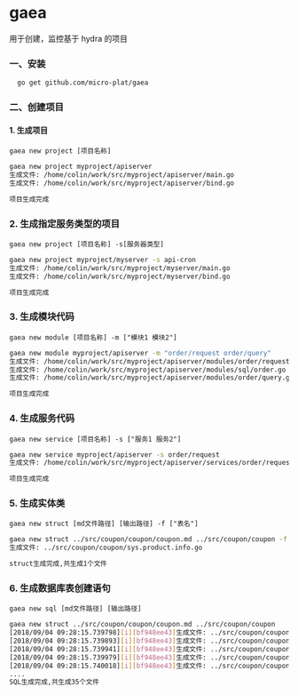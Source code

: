 # gaea

用于创建，监控基于 hydra 的项目

### 一、安装

```sh
  go get github.com/micro-plat/gaea
```

### 二、创建项目

#### 1. 生成项目

`gaea new project [项目名称]`

```sh
gaea new project myproject/apiserver
生成文件: /home/colin/work/src/myproject/apiserver/main.go
生成文件: /home/colin/work/src/myproject/apiserver/bind.go

项目生成完成
```

### 2. 生成指定服务类型的项目

`gaea new project [项目名称] -s[服务器类型]`

```sh
gaea new project myproject/myserver -s api-cron
生成文件: /home/colin/work/src/myproject/myserver/main.go
生成文件: /home/colin/work/src/myproject/myserver/bind.go

项目生成完成
```

### 3. 生成模块代码

`gaea new module [项目名称] -m ["模块1 模块2"]`

```sh
gaea new module myproject/apiserver -m "order/request order/query"
生成文件: /home/colin/work/src/myproject/apiserver/modules/order/request.go
生成文件: /home/colin/work/src/myproject/apiserver/modules/sql/order.go
生成文件: /home/colin/work/src/myproject/apiserver/modules/order/query.go

项目生成完成
```

### 4. 生成服务代码

`gaea new service [项目名称] -s ["服务1 服务2"]`

```sh
gaea new service myproject/apiserver -s order/request
生成文件: /home/colin/work/src/myproject/apiserver/services/order/request.go

项目生成完成
```

### 5. 生成实体类

`gaea new struct [md文件路径] [输出路径] -f ["表名"]`

```sh
gaea new struct ../src/coupon/coupon/coupon.md ../src/coupon/coupon -f "sys_product_info"
生成文件: ../src/coupon/coupon/sys.product.info.go

struct生成完成,共生成1个文件
```

### 6. 生成数据库表创建语句

`gaea new sql [md文件路径] [输出路径]`

```sh
gaea new struct ../src/coupon/coupon/coupon.md ../src/coupon/coupon
[2018/09/04 09:28:15.739798][i][bf948ee43]生成文件: ../src/coupon/coupon/trd_order_info.sql
[2018/09/04 09:28:15.739893][i][bf948ee43]生成文件: ../src/coupon/coupon/prd_repository_time.sql
[2018/09/04 09:28:15.739941][i][bf948ee43]生成文件: ../src/coupon/coupon/prd_coupon_temp_pool.sql
[2018/09/04 09:28:15.739979][i][bf948ee43]生成文件: ../src/coupon/coupon/trd_order_refund.sql
[2018/09/04 09:28:15.740018][i][bf948ee43]生成文件: ../src/coupon/coupon/sys_supplier_record.sql
....
SQL生成完成,共生成35个文件
```
